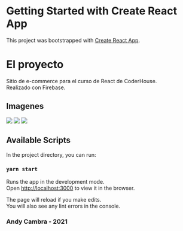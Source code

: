 # Getting Started with Create React App

This project was bootstrapped with [Create React App](https://github.com/facebook/create-react-app).

# El proyecto

Sitio de e-commerce para el curso de React de CoderHouse. \
Realizado con Firebase.

## Imagenes

![](https://res.cloudinary.com/danb0chax/image/upload/v1640737494/plantas/Captura_de_Pantalla_2021-12-28_a_la_s_21.22.47_qxg5ch.png)
![](https://res.cloudinary.com/danb0chax/image/upload/v1640737493/plantas/Captura_de_Pantalla_2021-12-28_a_la_s_21.23.23_lie5co.png)
![](https://res.cloudinary.com/danb0chax/image/upload/v1640737493/plantas/Captura_de_Pantalla_2021-12-28_a_la_s_21.24.00_ewaqzt.png)


## Available Scripts

In the project directory, you can run:

### `yarn start`

Runs the app in the development mode.\
Open [http://localhost:3000](http://localhost:3000) to view it in the browser.

The page will reload if you make edits.\
You will also see any lint errors in the console.

### Andy Cambra - 2021


